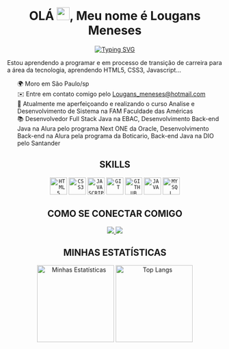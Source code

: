<div align="center">
  <h1>OLÁ <img src="https://user-images.githubusercontent.com/18350557/176309783-0785949b-9127-417c-8b55-ab5a4333674e.gif" width="30" height="30">, Meu nome é Lougans Meneses</h1>
  <p align="center">
    <a href="https://git.io/typing-svg">
      <img src="https://readme-typing-svg.demolab.com?font=Fira+Code&pause=1000&color=fffd&center=true&vCenter=true&width=1000&lines=Dev+Full+stack+com+foco+em+Java;Apaixonado+por+tecnologia;Sempre+aprendendo+algo+novo" alt="Typing SVG">
    </a>
  </p>
</div>
<p>Estou aprendendo a programar e em processo de transição de carreira para a área da tecnologia, aprendendo HTML5, CSS3, Javascript...</p>
  <ul>
    🌍  Moro em São Paulo/sp <br>
    ✉️  Entre em contato comigo pelo <a href="mailto:Lougans_meneses@hotmail.com">Lougans_meneses@hotmail.com</a><br>
    🧠  Atualmente me aperfeiçoando e realizando o curso Analise e Desenvolvimento de Sistema na FAM Faculdade das Américas<br>
    📚 Desenvolvedor Full Stack Java na EBAC, Desenvolvimento Back-end Java na Alura pelo programa Next ONE da Oracle, Desenvolvimento Back-end na Alura pela programa da Boticario, Back-end Java na DIO pelo Santander
  </ul>
<div align="center">
  <h2>SKILLS</h2>
  <p>
<code><img width="40px" src="https://cdn.jsdelivr.net/gh/devicons/devicon/icons/html5/html5-original-wordmark.svg" title = "HTML5"/></code>
<code><img width="40px" src="https://cdn.jsdelivr.net/gh/devicons/devicon/icons/css3/css3-original-wordmark.svg" title = "CSS3"/></code>
<code><img width="40px" src="https://cdn.jsdelivr.net/gh/devicons/devicon/icons/javascript/javascript-original.svg" title = "JAVASCRIPT"/></code>
<code><img width="40px" src="https://cdn.jsdelivr.net/gh/devicons/devicon/icons/git/git-original.svg" title = "GIT"/></code>
<code><img width="40px" src="https://cdn.jsdelivr.net/gh/devicons/devicon/icons/github/github-original.svg" title = "GITHUB"/></code>
<code><img width="40px" src="https://cdn.jsdelivr.net/gh/devicons/devicon/icons/java/java-original.svg" title = "JAVA"/></code>
<code><img width="40px" src="https://cdn.jsdelivr.net/gh/devicons/devicon/icons/mysql/mysql-original.svg" title = "MYSQL"/>
</code>
  </p>
</div>
<div align="center">
  <h2>COMO SE CONECTAR COMIGO</h2>
  <p>
    <a href="https://www.linkedin.com/in/lougans-moura/" target="_blank">
      <img src="https://img.shields.io/badge/LinkedIn-0077B5?style=for-the-badge&logo=linkedin&logoColor=white" target="_blank">
    <a href = "https://www.linkedin.com/in/lougans-moura"><img src="https://img.shields.io/badge/-Email-%23333?style=for-the-badge&logo=gmail&logoColor=white" target="_blank"></a>
  </p>
</div>
<div align="center">
  <h2>MINHAS ESTATÍSTICAS</h2>
  <img height="180em" src="https://github-readme-stats-eight-theta.vercel.app/api?username=lougans-meneses&show_icons=true&theme=algolia"&include_all_commits=true&count_private=true" alt="Minhas Estatísticas">
  <img height="180em" src="https://github-readme-stats.vercel.app/api/top-langs/?username=lougans-meneses&layout=compact&bg-color=0000&theme=algolia" alt="Top Langs">
</div>


